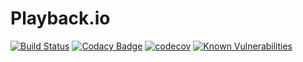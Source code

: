 Playback.io
===========

[![Build Status](https://api.travis-ci.org/timpeeters/playback.io.svg?branch=master)](https://www.travis-ci.org/timpeeters/playback.io)
[![Codacy Badge](https://api.codacy.com/project/badge/Grade/3d2fb609eceb4a6fb64ccabf595ba749)](https://www.codacy.com/app/timpeeters/playback.io?utm_source=github.com&amp;utm_medium=referral&amp;utm_content=timpeeters/playback.io&amp;utm_campaign=Badge_Grade)
[![codecov](https://codecov.io/gh/timpeeters/playback.io/branch/master/graph/badge.svg)](https://codecov.io/gh/timpeeters/playback.io)
[![Known Vulnerabilities](https://snyk.io/test/github/timpeeters/playback.io/badge.svg?targetFile=build.gradle)](https://snyk.io/test/github/timpeeters/playback.io?targetFile=build.gradle)
